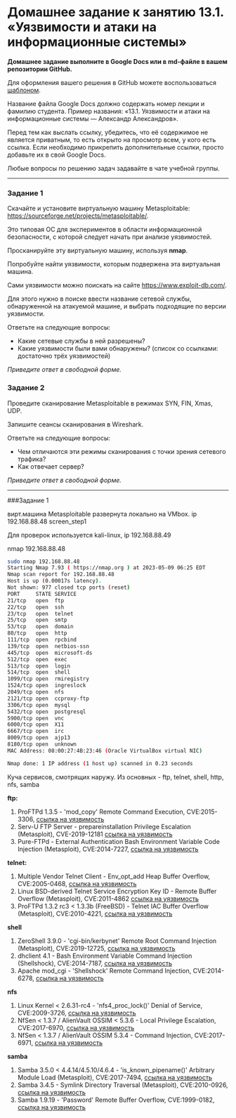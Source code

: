 # Домашнее задание к занятию 13.1. «Уязвимости и атаки на информационные системы»

**Домашнее задание выполните в Google Docs или в md-файле в вашем репозитории GitHub.** 

Для оформления вашего решения в GitHub можете воспользоваться [шаблоном](https://github.com/netology-code/sys-pattern-homework).

Название файла Google Docs должно содержать номер лекции и фамилию студента. Пример названия: «13.1. Уязвимости и атаки на информационные системы — Александр Александров».

Перед тем как выслать ссылку, убедитесь, что её содержимое не является приватным, то есть открыто на просмотр всем, у кого есть ссылка. Если необходимо прикрепить дополнительные ссылки, просто добавьте их в свой Google Docs.

Любые вопросы по решению задач задавайте в чате учебной группы.

------

### Задание 1

Скачайте и установите виртуальную машину Metasploitable: https://sourceforge.net/projects/metasploitable/.

Это типовая ОС для экспериментов в области информационной безопасности, с которой следует начать при анализе уязвимостей.

Просканируйте эту виртуальную машину, используя **nmap**.

Попробуйте найти уязвимости, которым подвержена эта виртуальная машина.

Сами уязвимости можно поискать на сайте https://www.exploit-db.com/.

Для этого нужно в поиске ввести название сетевой службы, обнаруженной на атакуемой машине, и выбрать подходящие по версии уязвимости.

Ответьте на следующие вопросы:

- Какие сетевые службы в ней разрешены?
- Какие уязвимости были вами обнаружены? (список со ссылками: достаточно трёх уязвимостей)
  
*Приведите ответ в свободной форме.*  

### Задание 2

Проведите сканирование Metasploitable в режимах SYN, FIN, Xmas, UDP.

Запишите сеансы сканирования в Wireshark.

Ответьте на следующие вопросы:

- Чем отличаются эти режимы сканирования с точки зрения сетевого трафика?
- Как отвечает сервер?

*Приведите ответ в свободной форме.*




-------------------

###Задание 1

вирт.машина Metasploitable развернута локально на VMbox. ip 192.168.88.48
screen_step1

Для проверок используется kali-linux, ip 192.168.88.49

nmap 192.168.88.48

```bash
sudo nmap 192.168.88.48 
Starting Nmap 7.93 ( https://nmap.org ) at 2023-05-09 06:25 EDT
Nmap scan report for 192.168.88.48
Host is up (0.00017s latency).
Not shown: 977 closed tcp ports (reset)
PORT     STATE SERVICE
21/tcp   open  ftp
22/tcp   open  ssh
23/tcp   open  telnet
25/tcp   open  smtp
53/tcp   open  domain
80/tcp   open  http
111/tcp  open  rpcbind
139/tcp  open  netbios-ssn
445/tcp  open  microsoft-ds
512/tcp  open  exec
513/tcp  open  login
514/tcp  open  shell
1099/tcp open  rmiregistry
1524/tcp open  ingreslock
2049/tcp open  nfs
2121/tcp open  ccproxy-ftp
3306/tcp open  mysql
5432/tcp open  postgresql
5900/tcp open  vnc
6000/tcp open  X11
6667/tcp open  irc
8009/tcp open  ajp13
8180/tcp open  unknown
MAC Address: 08:00:27:4B:23:46 (Oracle VirtualBox virtual NIC)

Nmap done: 1 IP address (1 host up) scanned in 0.23 seconds
```

Куча сервисов, смотрящих наружу. Из основных - ftp, telnet, shell, http, nfs, samba

**ftp:**
1. ProFTPd 1.3.5 - 'mod_copy' Remote Command Execution, CVE:2015-3306, [ссылка на уязвимость](https://nvd.nist.gov/vuln/detail/CVE-2015-3306)
2. Serv-U FTP Server - prepareinstallation Privilege Escalation (Metasploit), CVE-2019-12181 [ссылка на уязвимость](https://nvd.nist.gov/vuln/detail/CVE-2019-12181)
3. Pure-FTPd - External Authentication Bash Environment Variable Code Injection (Metasploit), CVE:2014-7227, [ссылка на уязвимость](https://nvd.nist.gov/vuln/detail/CVE-2014-7227)

**telnet:**
1. Multiple Vendor Telnet Client - Env_opt_add Heap Buffer Overflow, CVE:2005-0468, [ссылка на уязвимость](https://nvd.nist.gov/vuln/detail/CVE-2005-0468)
2. Linux BSD-derived Telnet Service Encryption Key ID - Remote Buffer Overflow (Metasploit), CVE:2011-4862 [ссылка на уязвимость](https://nvd.nist.gov/vuln/detail/CVE-2011-4862)
3. ProFTPd 1.3.2 rc3 < 1.3.3b (FreeBSD) - Telnet IAC Buffer Overflow (Metasploit), CVE:2010-4221, [ссылка на уязвимость](https://nvd.nist.gov/vuln/detail/CVE-2010-4221)

**shell**
1. ZeroShell 3.9.0 - 'cgi-bin/kerbynet' Remote Root Command Injection (Metasploit), CVE:2019-12725, [ссылка на уязвимость](https://nvd.nist.gov/vuln/detail/CVE-2019-12725)
2. dhclient 4.1 - Bash Environment Variable Command Injection (Shellshock), CVE:2014-7187, [ссылка на уязвимость](https://nvd.nist.gov/vuln/detail/CVE-2014-7187)
3. Apache mod_cgi - 'Shellshock' Remote Command Injection, CVE:2014-6278, [ссылка на уязвимость](https://nvd.nist.gov/vuln/detail/CVE-2014-6278)

**nfs**
1. Linux Kernel < 2.6.31-rc4 - 'nfs4_proc_lock()' Denial of Service, CVE:2009-3726, [ссылка на уязвимость](https://nvd.nist.gov/vuln/detail/CVE-2009-3726)
2. NfSen < 1.3.7 / AlienVault OSSIM < 5.3.6 - Local Privilege Escalation, CVE:2017-6970, [ссылка на уязвимость](https://nvd.nist.gov/vuln/detail/CVE-2017-6970)
3. NfSen < 1.3.7 / AlienVault OSSIM 5.3.4 - Command Injection, CVE:2017-6971, [ссылка на уязвимость](https://nvd.nist.gov/vuln/detail/CVE-2017-6971)

**samba**
1. Samba 3.5.0 < 4.4.14/4.5.10/4.6.4 - 'is_known_pipename()' Arbitrary Module Load (Metasploit), CVE:2017-7494, [ссылка на уязвимость](https://nvd.nist.gov/vuln/detail/CVE-2017-7494)
2. Samba 3.4.5 - Symlink Directory Traversal (Metasploit), CVE:2010-0926, [ссылка на уязвимость](https://nvd.nist.gov/vuln/detail/CVE-2010-0926)
3. Samba 1.9.19 - 'Password' Remote Buffer Overflow, CVE:1999-0182, [ссылка на уязвимость](https://nvd.nist.gov/vuln/detail/CVE-1999-0182)



